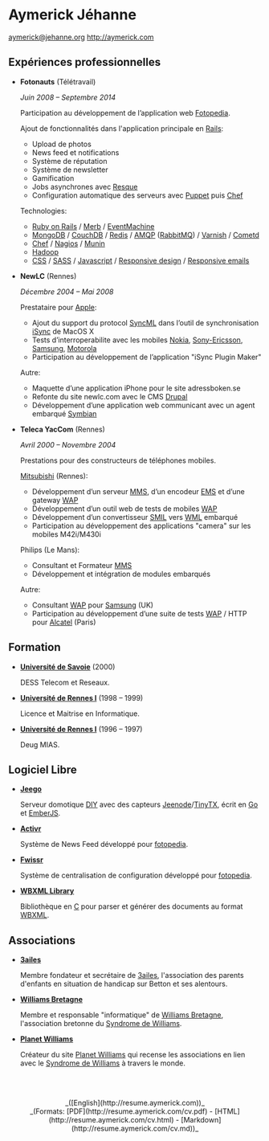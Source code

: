 Aymerick Jéhanne
================

aymerick@jehanne.org
<http://aymerick.com>


Expériences professionnelles
----------------------------

*   **Fotonauts** (Télétravail)

    *Juin 2008 – Septembre 2014*

    Participation au développement de l’application web [Fotopedia](http://www.fotopedia.com).

    Ajout de fonctionnalités dans l'application principale en [Rails](http://rubyonrails.org):

    - Upload de photos
    - News feed et notifications
    - Système de réputation
    - Système de newsletter
    - Gamification
    - Jobs asynchrones avec [Resque](https://github.com/resque/resque)
    - Configuration automatique des serveurs avec [Puppet](http://puppetlabs.com) puis [Chef](http://www.getchef.com)

    Technologies:

    - [Ruby on Rails](http://rubyonrails.org) / [Merb](http://www.merbivore.com) / [EventMachine](http://rubyeventmachine.com)
    - [MongoDB](http://www.mongodb.org) / [CouchDB](http://couchdb.apache.org) / [Redis](http://redis.io) / [AMQP](http://www.amqp.org) ([RabbitMQ](http://www.rabbitmq.com)) / [Varnish](https://www.varnish-cache.org) / [Cometd](http://cometd.org)
    - [Chef](http://www.getchef.com) / [Nagios](http://www.nagios.org) / [Munin](http://munin-monitoring.org)
    - [Hadoop](http://hadoop.apache.org)
    - [CSS](http://fr.wikipedia.org/wiki/Feuilles_de_style_en_cascade) / [SASS](http://sass-lang.com) / [Javascript](http://fr.wikipedia.org/wiki/JavaScript) / [Responsive design](http://en.wikipedia.org/wiki/Responsive_web_design) / [Responsive emails](http://zurb.com/ink/)


*   **NewLC** (Rennes)

    *Décembre 2004 – Mai 2008*

    Prestataire pour [Apple](http://www.apple.com):

    - Ajout du support du protocol [SyncML](http://fr.wikipedia.org/wiki/SyncML)  dans l’outil de synchronisation [iSync](http://en.wikipedia.org/wiki/ISync) de MacOS X
    - Tests d’interroperabilite avec les mobiles [Nokia](http://fr.wikipedia.org/wiki/Nokia), [Sony-Ericsson](http://fr.wikipedia.org/wiki/Sony_Mobile_Communications), [Samsung](http://fr.wikipedia.org/wiki/Samsung_Electronics), [Motorola](http://fr.wikipedia.org/wiki/Motorola)
    - Participation au développement de l’application "iSync Plugin Maker"

    Autre:

    - Maquette d’une application iPhone pour le site adressboken.se
    - Refonte du site newlc.com avec le CMS [Drupal](https://www.drupal.org)
    - Développement d’une application web communicant avec un agent embarqué [Symbian](http://fr.wikipedia.org/wiki/Symbian_OS)


*   **Teleca YacCom** (Rennes)

    *Avril 2000 – Novembre 2004*

    Prestations pour des constructeurs de téléphones mobiles.

    [Mitsubishi](http://fr.wikipedia.org/wiki/Trium) (Rennes):

    - Développement d’un serveur [MMS](http://fr.wikipedia.org/wiki/Multimedia_Messaging_Service), d’un encodeur [EMS](http://en.wikipedia.org/wiki/Enhanced_Messaging_Service) et d’une gateway [WAP](http://fr.wikipedia.org/wiki/Wireless_Application_Protocol)
    - Développement d’un outil web de tests de mobiles [WAP](http://fr.wikipedia.org/wiki/Wireless_Application_Protocol)
    - Développement d’un convertisseur [SMIL](http://fr.wikipedia.org/wiki/Synchronized_Multimedia_Integration_Language) vers [WML](http://fr.wikipedia.org/wiki/Wireless_Markup_Language) embarqué
    - Participation au développement des applications "camera" sur les mobiles M42i/M430i

    Philips (Le Mans):

    - Consultant et Formateur [MMS](http://fr.wikipedia.org/wiki/Multimedia_Messaging_Service)
    - Développement et intégration de modules embarqués

    Autre:

    - Consultant [WAP](http://fr.wikipedia.org/wiki/Wireless_Application_Protocol) pour [Samsung](http://fr.wikipedia.org/wiki/Samsung_Electronics) (UK)
    - Participation au développement d’une suite de tests [WAP](http://fr.wikipedia.org/wiki/Wireless_Application_Protocol) / HTTP pour [Alcatel](http://fr.wikipedia.org/wiki/Alcatel) (Paris)


Formation
---------

*   **[Université de Savoie](http://www.univ-savoie.fr)** (2000)

    DESS Telecom et Reseaux.

*   **[Université de Rennes I](https://www.univ-rennes1.fr)** (1998 – 1999)

    Licence et Maitrise en Informatique.

*   **[Université de Rennes I](https://www.univ-rennes1.fr)** (1996 – 1997)

    Deug MIAS.


Logiciel Libre
--------------

*   **[Jeego](https://github.com/aymerick/jeego)**

    Serveur domotique [DIY](http://fr.wikipedia.org/wiki/Do_it_yourself) avec des capteurs [Jeenode](http://jeelabs.org/)/[TinyTX](http://nathan.chantrell.net/tinytx-wireless-sensor), écrit en [Go](http://golang.org) et [EmberJS](http://emberjs.com).

*   **[Activr](https://github.com/fotonauts/activr)**

    Système de News Feed développé pour [fotopedia](http://www.fotopedia.com).

*   **[Fwissr](https://github.com/fotonauts/fwissr)**

    Système de centralisation de configuration développé pour [fotopedia](http://www.fotopedia.com).

*   **[WBXML Library](https://github.com/aymerick/libwbxml-0.9.3)**

    Bibliothèque en [C](http://fr.wikipedia.org/wiki/C_(langage)) pour parser et générer des documents au format [WBXML](http://en.wikipedia.org/wiki/WBXML).


Associations
------------

*   **[3ailes](http://www.3ailes.org)**

    Membre fondateur et secrétaire de [3ailes](http://www.3ailes.org), l'association des parents d'enfants en situation de handicap sur Betton et ses alentours.

*   **[Williams Bretagne](http://www.williams-bretagne.org)**

    Membre et responsable "informatique" de [Williams Bretagne](http://www.williams-bretagne.org), l'association bretonne du [Syndrome de Williams](http://fr.wikipedia.org/wiki/Syndrome_de_Williams).

*   **[Planet Williams](http://www.planet-williams.org)**

    Créateur du site [Planet Williams](http://www.planet-williams.org) qui recense les associations en lien avec le [Syndrome de Williams](http://fr.wikipedia.org/wiki/Syndrome_de_Williams) à travers le monde.


<br /><br />

<center>_([English](http://resume.aymerick.com))_</center>
<center>_(Formats: [PDF](http://resume.aymerick.com/cv.pdf) - [HTML](http://resume.aymerick.com/cv.html) - [Markdown](http://resume.aymerick.com/cv.md))_</center>
